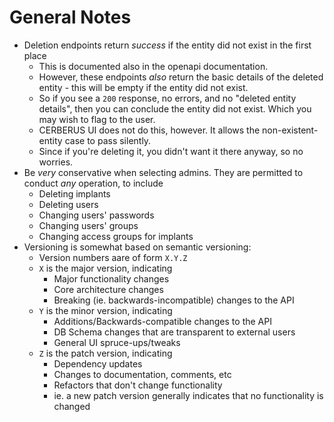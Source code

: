 # General Notes

- Deletion endpoints return *success* if the entity did not exist in the first place
  - This is documented also in the openapi documentation.
  - However, these endpoints *also* return the basic details of the deleted entity - this will be empty if the entity did not exist.
  - So if you see a `200` response, no errors, and no "deleted entity details", then you can conclude the entity did not exist. Which you may wish to flag to the user.
  - CERBERUS UI does not do this, however. It allows the non-existent-entity case to pass silently.
  - Since if you're deleting it, you didn't want it there anyway, so no worries.
- Be *very* conservative when selecting admins. They are permitted to conduct *any* operation, to include
  - Deleting implants
  - Deleting users
  - Changing users' passwords
  - Changing users' groups
  - Changing access groups for implants
- Versioning is somewhat based on semantic versioning:
  - Version numbers aare of form `X.Y.Z`
  - `X` is the major version, indicating
    - Major functionality changes
    - Core architecture changes
    - Breaking (ie. backwards-incompatible) changes to the API
  - `Y` is the minor version, indicating
    - Additions/Backwards-compatible changes to the API
    - DB Schema changes that are transparent to external users
    - General UI spruce-ups/tweaks
  - `Z` is the patch version, indicating
    - Dependency updates
    - Changes to documentation, comments, etc
    - Refactors that don't change functionality
    - ie. a new patch version generally indicates that no functionality is changed
